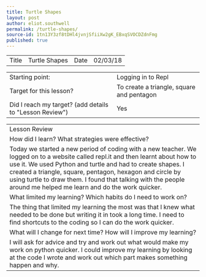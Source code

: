 ```yaml
---
title: Turtle Shapes
layout: post
author: eliot.southwell
permalink: /turtle-shapes/
source-id: 1tn13Y3zf8tDHl4jvnjSfiiXw2gK_EBxqSVOCDZdnFmg
published: true
---
```

<table>
  <tr>
    <td>Title</td>
    <td>Turtle Shapes</td>
    <td>Date</td>
    <td>02/03/18</td>
  </tr>
</table>


<table>
  <tr>
    <td>Starting point:</td>
    <td>Logging in to Repl</td>
  </tr>
  <tr>
    <td>Target for this lesson?</td>
    <td>To create a triangle, square and pentagon</td>
  </tr>
  <tr>
    <td>Did I reach my target? 
(add details to "Lesson Review")</td>
    <td>Yes</td>
  </tr>
</table>


<table>
  <tr>
    <td>Lesson Review</td>
  </tr>
  <tr>
    <td>How did I learn? What strategies were effective? </td>
  </tr>
  <tr>
    <td>Today we started a new period of coding with a new teacher. We logged on to a website called repl.it and then learnt about how to use it. We used Python and turtle and had to create shapes. I created a triangle, square, pentagon, hexagon and circle by using turtle to draw them. I found that talking with the people around me helped me learn and do the work quicker.</td>
  </tr>
  <tr>
    <td>What limited my learning? Which habits do I need to work on? </td>
  </tr>
  <tr>
    <td>The thing that limited my learning the most was that I knew what needed to be done but writing it in took a long time. I need to find shortcuts to the coding so I can do the work quicker.</td>
  </tr>
  <tr>
    <td>What will I change for next time? How will I improve my learning?</td>
  </tr>
  <tr>
    <td>I will ask for advice and try and work out what would make my work on python quicker. I could improve my learning by looking at the code I wrote and work out which part makes something happen and why.</td>
  </tr>
</table>


